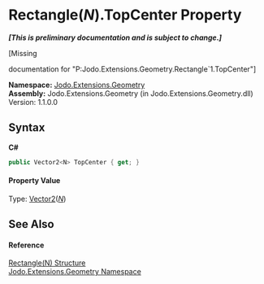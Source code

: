# Rectangle(*N*).TopCenter Property 
 _**\[This is preliminary documentation and is subject to change.\]**_

\[Missing <summary> documentation for "P:Jodo.Extensions.Geometry.Rectangle`1.TopCenter"\]

**Namespace:**&nbsp;<a href="N_Jodo_Extensions_Geometry">Jodo.Extensions.Geometry</a><br />**Assembly:**&nbsp;Jodo.Extensions.Geometry (in Jodo.Extensions.Geometry.dll) Version: 1.1.0.0

## Syntax

**C#**<br />
``` C#
public Vector2<N> TopCenter { get; }
```


#### Property Value
Type: <a href="T_Jodo_Extensions_Numerics_Vector2_1">Vector2</a>(<a href="T_Jodo_Extensions_Geometry_Rectangle_1">*N*</a>)

## See Also


#### Reference
<a href="T_Jodo_Extensions_Geometry_Rectangle_1">Rectangle(N) Structure</a><br /><a href="N_Jodo_Extensions_Geometry">Jodo.Extensions.Geometry Namespace</a><br />